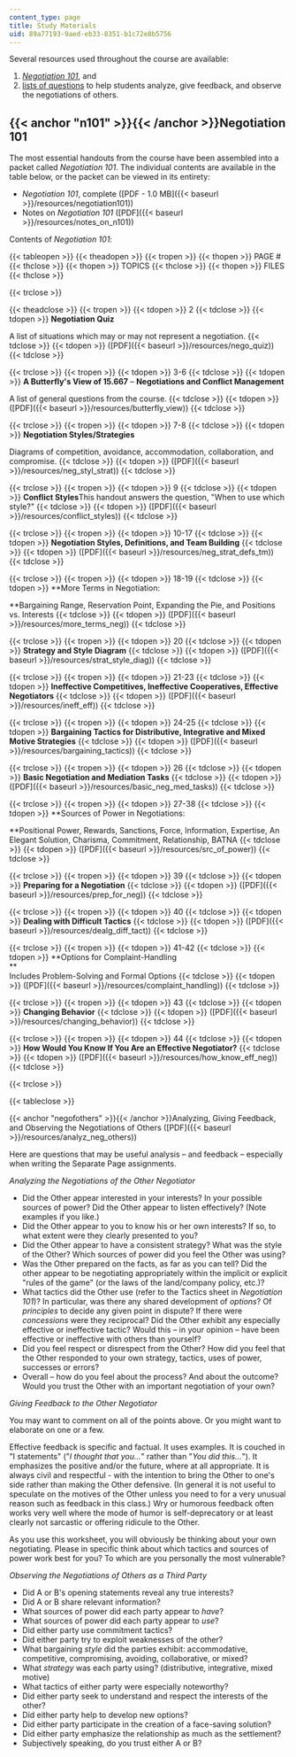 ```yaml
---
content_type: page
title: Study Materials
uid: 89a77193-9aed-eb33-8351-b1c72e8b5756
---
```


Several resources used throughout the course are available:

1.  [_Negotiation 101_](#n101), and
2.  [lists of questions](#negofothers) to help students analyze, give feedback, and observe the negotiations of others.

{{< anchor "n101" >}}{{< /anchor >}}Negotiation 101
---------------------------------------------------

The most essential handouts from the course have been assembled into a packet called _Negotiation 101_. The individual contents are available in the table below, or the packet can be viewed in its entirety:

*   _Negotiation 101_, complete ([PDF - 1.0 MB]({{< baseurl >}}/resources/negotiation101))
*   Notes on _Negotiation 101_ ([PDF]({{< baseurl >}}/resources/notes_on_n101))

Contents of _Negotiation 101_:

{{< tableopen >}}
{{< theadopen >}}
{{< tropen >}}
{{< thopen >}}
PAGE #
{{< thclose >}}
{{< thopen >}}
TOPICS
{{< thclose >}}
{{< thopen >}}
FILES
{{< thclose >}}

{{< trclose >}}

{{< theadclose >}}
{{< tropen >}}
{{< tdopen >}}
2
{{< tdclose >}}
{{< tdopen >}}
**Negotiation Quiz**  
  
A list of situations which may or may not represent a negotiation.
{{< tdclose >}}
{{< tdopen >}}
([PDF]({{< baseurl >}}/resources/nego_quiz))
{{< tdclose >}}

{{< trclose >}}
{{< tropen >}}
{{< tdopen >}}
3-6
{{< tdclose >}}
{{< tdopen >}}
**A Butterfly's View of 15.667** – **Negotiations and Conflict Management**  
  
A list of general questions from the course.
{{< tdclose >}}
{{< tdopen >}}
([PDF]({{< baseurl >}}/resources/butterfly_view))
{{< tdclose >}}

{{< trclose >}}
{{< tropen >}}
{{< tdopen >}}
7-8
{{< tdclose >}}
{{< tdopen >}}
**Negotiation Styles/Strategies**  
  
Diagrams of competition, avoidance, accommodation, collaboration, and compromise.
{{< tdclose >}}
{{< tdopen >}}
([PDF]({{< baseurl >}}/resources/neg_styl_strat))
{{< tdclose >}}

{{< trclose >}}
{{< tropen >}}
{{< tdopen >}}
9
{{< tdclose >}}
{{< tdopen >}}
**Conflict Styles**This handout answers the question, "When to use which style?"
{{< tdclose >}}
{{< tdopen >}}
([PDF]({{< baseurl >}}/resources/conflict_styles))
{{< tdclose >}}

{{< trclose >}}
{{< tropen >}}
{{< tdopen >}}
10-17
{{< tdclose >}}
{{< tdopen >}}
**Negotiation Styles, Definitions, and Team Building**
{{< tdclose >}}
{{< tdopen >}}
([PDF]({{< baseurl >}}/resources/neg_strat_defs_tm))
{{< tdclose >}}

{{< trclose >}}
{{< tropen >}}
{{< tdopen >}}
18-19
{{< tdclose >}}
{{< tdopen >}}
**More Terms in Negotiation:  
  
**Bargaining Range, Reservation Point, Expanding the Pie, and Positions vs. Interests
{{< tdclose >}}
{{< tdopen >}}
([PDF]({{< baseurl >}}/resources/more_terms_neg))
{{< tdclose >}}

{{< trclose >}}
{{< tropen >}}
{{< tdopen >}}
20
{{< tdclose >}}
{{< tdopen >}}
**Strategy and Style Diagram**
{{< tdclose >}}
{{< tdopen >}}
([PDF]({{< baseurl >}}/resources/strat_style_diag))
{{< tdclose >}}

{{< trclose >}}
{{< tropen >}}
{{< tdopen >}}
21-23
{{< tdclose >}}
{{< tdopen >}}
**Ineffective Competitives, Ineffective Cooperatives, Effective Negotiators**
{{< tdclose >}}
{{< tdopen >}}
([PDF]({{< baseurl >}}/resources/ineff_eff))
{{< tdclose >}}

{{< trclose >}}
{{< tropen >}}
{{< tdopen >}}
24-25
{{< tdclose >}}
{{< tdopen >}}
**Bargaining Tactics for Distributive, Integrative and Mixed Motive Strategies**
{{< tdclose >}}
{{< tdopen >}}
([PDF]({{< baseurl >}}/resources/bargaining_tactics))
{{< tdclose >}}

{{< trclose >}}
{{< tropen >}}
{{< tdopen >}}
26
{{< tdclose >}}
{{< tdopen >}}
**Basic Negotiation and Mediation Tasks**
{{< tdclose >}}
{{< tdopen >}}
([PDF]({{< baseurl >}}/resources/basic_neg_med_tasks))
{{< tdclose >}}

{{< trclose >}}
{{< tropen >}}
{{< tdopen >}}
27-38
{{< tdclose >}}
{{< tdopen >}}
**Sources of Power in Negotiations:  
  
**Positional Power, Rewards, Sanctions, Force, Information, Expertise, An Elegant Solution, Charisma, Commitment, Relationship, BATNA
{{< tdclose >}}
{{< tdopen >}}
([PDF]({{< baseurl >}}/resources/src_of_power))
{{< tdclose >}}

{{< trclose >}}
{{< tropen >}}
{{< tdopen >}}
39
{{< tdclose >}}
{{< tdopen >}}
**Preparing for a Negotiation**
{{< tdclose >}}
{{< tdopen >}}
([PDF]({{< baseurl >}}/resources/prep_for_neg))
{{< tdclose >}}

{{< trclose >}}
{{< tropen >}}
{{< tdopen >}}
40
{{< tdclose >}}
{{< tdopen >}}
**Dealing with Difficult Tactics**
{{< tdclose >}}
{{< tdopen >}}
([PDF]({{< baseurl >}}/resources/dealg_diff_tact))
{{< tdclose >}}

{{< trclose >}}
{{< tropen >}}
{{< tdopen >}}
41-42
{{< tdclose >}}
{{< tdopen >}}
**Options for Complaint-Handling  
**  
Includes Problem-Solving and Formal Options
{{< tdclose >}}
{{< tdopen >}}
([PDF]({{< baseurl >}}/resources/complaint_handling))
{{< tdclose >}}

{{< trclose >}}
{{< tropen >}}
{{< tdopen >}}
43
{{< tdclose >}}
{{< tdopen >}}
**Changing Behavior**
{{< tdclose >}}
{{< tdopen >}}
([PDF]({{< baseurl >}}/resources/changing_behavior))
{{< tdclose >}}

{{< trclose >}}
{{< tropen >}}
{{< tdopen >}}
44
{{< tdclose >}}
{{< tdopen >}}
**How Would You Know If You Are an Effective Negotiator?**
{{< tdclose >}}
{{< tdopen >}}
([PDF]({{< baseurl >}}/resources/how_know_eff_neg))
{{< tdclose >}}

{{< trclose >}}

{{< tableclose >}}

{{< anchor "negofothers" >}}{{< /anchor >}}Analyzing, Giving Feedback, and Observing the Negotiations of Others ([PDF]({{< baseurl >}}/resources/analyz_neg_others))

Here are questions that may be useful analysis – and feedback – especially when writing the Separate Page assignments.

_Analyzing the Negotiations of the Other Negotiator_

*   Did the Other appear interested in your interests? In your possible sources of power? Did the Other appear to listen effectively? (Note examples if you like.)
*   Did the Other appear to you to know his or her own interests? If so, to what extent were they clearly presented to you?
*   Did the Other appear to have a consistent strategy? What was the style of the Other? Which sources of power did you feel the Other was using?
*   Was the Other prepared on the facts, as far as you can tell? Did the other appear to be negotiating appropriately within the implicit or explicit "rules of the game" (or the laws of the land/company policy, etc.)?
*   What tactics did the Other use (refer to the Tactics sheet in _Negotiation 101_)? In particular, was there any shared development of _options_? Of _principles_ to decide any given point in dispute? If there were _concessions_ were they reciprocal? Did the Other exhibit any especially effective or ineffective tactic? Would this – in your opinion – have been effective or ineffective with others than yourself?
*   Did you feel respect or disrespect from the Other? How did you feel that the Other responded to your own strategy, tactics, uses of power, successes or errors?
*   Overall – how do you feel about the process? And about the outcome? Would you trust the Other with an important negotiation of your own?

_Giving Feedback to the Other Negotiator_

You may want to comment on all of the points above. Or you might want to elaborate on one or a few.

Effective feedback is specific and factual. It uses examples. It is couched in "I statements" ("_I thought that you..._" rather than "_You did this..._"). It emphasizes the positive and/or the future, where at all appropriate. It is always civil and respectful - with the intention to bring the Other to one's side rather than making the Other defensive. (In general it is not useful to speculate on the motives of the Other unless you need to for a very unusual reason such as feedback in this class.) Wry or humorous feedback often works very well where the mode of humor is self-deprecatory or at least clearly not sarcastic or offering ridicule to the Other.

As you use this worksheet, you will obviously be thinking about your own negotiating. Please in specific think about which tactics and sources of power work best for you? To which are you personally the most vulnerable?

_Observing the Negotiations of Others as a Third Party_

*   Did A or B's opening statements reveal any true interests?
*   Did A or B share relevant information?
*   What sources of power did each party appear to _have_?
*   What sources of power did each party appear to _use_?
*   Did either party use commitment tactics?
*   Did either party try to exploit weaknesses of the other?
*   What bargaining _style_ did the parties exhibit: accommodative, competitive, compromising, avoiding, collaborative, or mixed?
*   What _strategy_ was each party using? (distributive, integrative, mixed motive)
*   What tactics of either party were especially noteworthy?
*   Did either party seek to understand and respect the interests of the other?
*   Did either party help to develop new options?
*   Did either party participate in the creation of a face-saving solution?
*   Did either party emphasize the relationship as much as the settlement?
*   Subjectively speaking, do you trust either A or B?